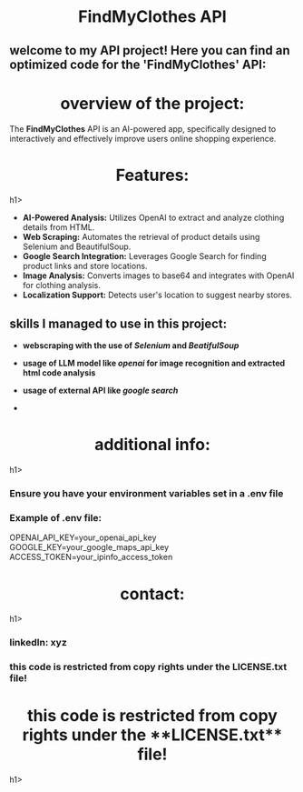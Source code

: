 <h1 align="center"><strong>FindMyClothes API</strong></h1>


## welcome to my API project! Here you can find an optimized code for the 'FindMyClothes' API:

<h1 align="center"><strong>overview of the project:</strong></h1>

The **FindMyClothes** API is an AI-powered app, specifically designed to interactively and effectively improve users online shopping experience.

<h1 align="center"><strong>Features:</strong></h1>h1>

- **AI-Powered Analysis:** Utilizes OpenAI to extract and analyze clothing details from HTML.
- **Web Scraping:** Automates the retrieval of product details using Selenium and BeautifulSoup.
- **Google Search Integration:** Leverages Google Search for finding product links and store locations.
- **Image Analysis:** Converts images to base64 and integrates with OpenAI for clothing analysis.
- **Localization Support:** Detects user's location to suggest nearby stores.

## skills I managed to use in this project:
- **webscraping with the use of *Selenium* and *BeatifulSoup***
- **usage of LLM model like *openai* for image recognition and extracted html code analysis**
- **usage of external API like *google search***

- 
<h1 align="center"><strong>additional info:</strong></h1>h1>

### Ensure you have your environment variables set in a **.env file**
### Example of **.env** file:
OPENAI_API_KEY=your_openai_api_key
GOOGLE_KEY=your_google_maps_api_key
ACCESS_TOKEN=your_ipinfo_access_token

<h1 align="center"><strong>contact:</strong></h1>h1>

### linkedIn: **xyz**


### this code is restricted from copy rights under the **LICENSE.txt** file!
<h1 align="center"><strong>this code is restricted from copy rights under the **LICENSE.txt** file!</strong></h1>h1>
